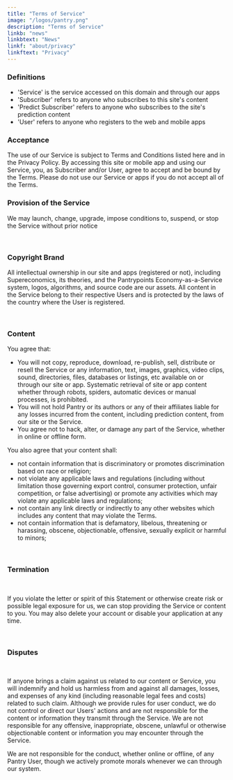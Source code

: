 ```yaml
---
title: "Terms of Service"
image: "/logos/pantry.png"
description: "Terms of Service"
linkb: "news"
linkbtext: "News"
linkf: "about/privacy"
linkftext: "Privacy"
---
```


### Definitions

- 'Service' is the service accessed on this domain and through our apps
- 'Subscriber' refers to anyone who subscribes to this site's content 
- 'Predict Subscriber' refers to anyone who subscribes to the site's prediction content
- 'User' refers to anyone who registers to the web and mobile apps


### Acceptance

The use of our Service is subject to Terms and Conditions listed here and in the Privacy Policy.  By accessing this site or mobile app and using our Service, you, as Subscriber and/or User, agree to accept and be bound by the Terms. Please do not use our Service or apps if you do not accept all of the Terms.


### Provision of the Service

We may launch, change, upgrade, impose conditions to, suspend, or stop the Service without prior notice

<br>

### Copyright Brand

All intellectual ownership in our site and apps (registered or not), including Supereconomics, its theories, and the Pantrypoints Economy-as-a-Service system, logos, algorithms, and source code are our assets. All content in the Service belong to their respective Users and is protected by the laws of the country where the User is registered.

<br>

### Content

You agree that:
- You will not copy, reproduce, download, re-publish, sell, distribute or resell the Service or any information, text, images, graphics, video clips, sound, directories, files, databases or listings, etc available on or through our site or app. Systematic retrieval of site or app content whether through robots, spiders, automatic devices or manual processes, is prohibited.
- You will not hold Pantry or its authors or any of their affiliates liable for any losses incurred from the content, including prediction content, from our site or the Service.
- You agree not to hack, alter, or damage any part of the Service, whether in online or offline form.

You also agree that your content shall:
- not contain information that is discriminatory or promotes discrimination based on race or religion; 
- not violate any applicable laws and regulations (including without limitation those governing export control, consumer protection, unfair competition, or false advertising) or promote any activities which may violate any applicable laws and regulations;
- not contain any link directly or indirectly to any other websites which includes any content that may violate the Terms.
- not contain information that is defamatory, libelous, threatening or harassing, obscene, objectionable, offensive, sexually explicit or harmful to minors;

<br>

### Termination

<br>

If you violate the letter or spirit of this Statement or otherwise create risk or possible legal exposure for us, we can stop providing the Service or content to you. You may also delete your account or disable your application at any time.

<br>

### Disputes

<br>

If anyone brings a claim against us related to our content or Service, you will indemnify and hold us harmless from and against all damages, losses, and expenses of any kind (including reasonable legal fees and costs) related to such claim. Although we provide rules for user conduct, we do not control or direct our Users' actions and are not responsible for the content or information they transmit through the Service. We are not responsible for any offensive, inappropriate, obscene, unlawful or otherwise objectionable content or information you may encounter through the Service. 

We are not responsible for the conduct, whether online or offline, of any Pantry User, though we actively promote morals whenever we can through our system. 
